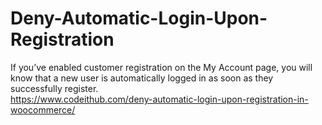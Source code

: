 # Deny-Automatic-Login-Upon-Registration
If you’ve enabled customer registration on the My Account page, you will know that a new user is automatically logged in as soon as they successfully register.<br>
https://www.codeithub.com/deny-automatic-login-upon-registration-in-woocommerce/
